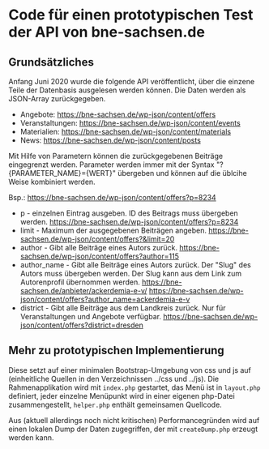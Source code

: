 # Code für einen prototypischen Test der API von bne-sachsen.de 

## Grundsätzliches

Anfang Juni 2020 wurde die folgende API veröffentlicht, über die einzene Teile
der Datenbasis ausgelesen werden können.  Die Daten werden als JSON-Array
zurückgegeben.  
* Angebote: https://bne-sachsen.de/wp-json/content/offers
* Veranstaltungen: https://bne-sachsen.de/wp-json/content/events
* Materialien: https://bne-sachsen.de/wp-json/content/materials
* News: https://bne-sachsen.de/wp-json/content/posts

Mit Hilfe von Parametern können die zurückgegebenen Beiträge eingegrenzt
werden.  Parameter werden immer mit der Syntax "?{PARAMETER_NAME}={WERT}"
übergeben und können auf die üblcihe Weise kombiniert werden. 

Bsp.: https://bne-sachsen.de/wp-json/content/offers?p=8234 

* p - einzelnen Eintrag ausgeben. ID des Beitrags muss übergeben werden.
  https://bne-sachsen.de/wp-json/content/offers?p=8234
* limit - Maximum der ausgegebenen Beiträgen angeben.
  https://bne-sachsen.de/wp-json/content/offers?&limit=20
* author - Gibt alle Beiträge eines Autors zurück.
  https://bne-sachsen.de/wp-json/content/offers?author=115
* author_name - Gibt alle Beiträge eines Autors zurück. Der "Slug" des Autors
  muss übergeben werden. Der Slug kann aus dem Link zum Autorenprofil
  übernommen werden. 
  https://bne-sachsen.de/anbieter/ackerdemia-e-v/
  https://bne-sachsen.de/wp-json/content/offers?author_name=ackerdemia-e-v
* district - Gibt alle Beiträge aus dem Landkreis zurück. Nur für
  Veranstaltungen und Angebote verfügbar. 
  https://bne-sachsen.de/wp-json/content/offers?district=dresden

## Mehr zu prototypischen Implementierung

Diese setzt auf einer minimalen Bootstrap-Umgebung von css und js auf
(einheitliche Quellen in den Verzeichnissen ../css und ../js). Die
Rahmenapplikation wird mit `index.php` gestartet, das Menü ist in `layout.php`
definiert, jeder einzelne Menüpunkt wird in einer eigenen php-Datei
zusammengestellt, `helper.php` enthält gemeinsamen Quellcode.

Aus (aktuell allerdings noch nicht kritischen) Performancegründen wird auf
einen lokalen Dump der Daten zugegriffen, der mit `createDump.php` erzeugt
werden kann. 
